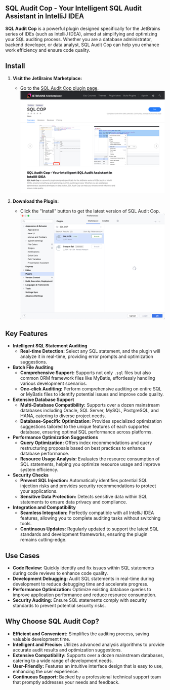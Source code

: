 ## **SQL Audit Cop - Your Intelligent SQL Audit Assistant in IntelliJ IDEA**

**SQL Audit Cop** is a powerful plugin designed specifically for the JetBrains series of IDEs (such as IntelliJ IDEA), aimed at simplifying and optimizing your SQL auditing process. Whether you are a database administrator, backend developer, or data analyst, SQL Audit Cop can help you enhance work efficiency and ensure code quality.

## Install

1. **Visit the JetBrains Marketplace:**
   - Go to the [SQL Audit Cop plugin page](https://plugins.jetbrains.com/plugin/25538-sql-cop).
   ![JetBrains Marketplace Page Screenshot](assets/market-screenshot1.png)

2. **Download the Plugin:**
   - Click the "Install" button to get the latest version of SQL Audit Cop.
   ![Download Button Screenshot](assets/market-screenshot2.png)

## Key Features

* **Intelligent SQL Statement Auditing**
    * **Real-time Detection:** Select any SQL statement, and the plugin will analyze it in real-time, providing error prompts and optimization suggestions.
* **Batch File Auditing**
    * **Comprehensive Support:** Supports not only `.sql` files but also common ORM framework files like MyBatis, effortlessly handling various development scenarios.
    * **One-click Auditing:** Perform comprehensive auditing on entire SQL or MyBatis files to identify potential issues and improve code quality.
* **Extensive Database Support**
    * **Multi-Database Compatibility:** Supports over a dozen mainstream databases including Oracle, SQL Server, MySQL, PostgreSQL, and HANA, catering to diverse project needs.
    * **Database-Specific Optimization:** Provides specialized optimization suggestions tailored to the unique features of each supported database, ensuring optimal SQL performance across platforms.
* **Performance Optimization Suggestions**
    * **Query Optimization:** Offers index recommendations and query restructuring proposals based on best practices to enhance database performance.
    * **Resource Usage Analysis:** Evaluates the resource consumption of SQL statements, helping you optimize resource usage and improve system efficiency.
* **Security Checks**
    * **Prevent SQL Injection:** Automatically identifies potential SQL injection risks and provides security recommendations to protect your applications.
    * **Sensitive Data Protection:** Detects sensitive data within SQL statements to ensure data privacy and compliance.
* **Integration and Compatibility**
    * **Seamless Integration:** Perfectly compatible with all IntelliJ IDEA features, allowing you to complete auditing tasks without switching tools.
    * **Continuous Updates:** Regularly updated to support the latest SQL standards and development frameworks, ensuring the plugin remains cutting-edge.


## Use Cases

* **Code Review:** Quickly identify and fix issues within SQL statements during code reviews to enhance code quality.
* **Development Debugging:** Audit SQL statements in real-time during development to reduce debugging time and accelerate progress.
* **Performance Optimization:** Optimize existing database queries to improve application performance and reduce resource consumption.
* **Security Auditing:** Ensure SQL statements comply with security standards to prevent potential security risks.

## Why Choose SQL Audit Cop?

* **Efficient and Convenient:** Simplifies the auditing process, saving valuable development time.
* **Intelligent and Precise:** Utilizes advanced analysis algorithms to provide accurate audit results and optimization suggestions.
* **Extensive Compatibility:** Supports over a dozen mainstream databases, catering to a wide range of development needs.
* **User-Friendly:** Features an intuitive interface design that is easy to use, enhancing the user experience.
* **Continuous Support:** Backed by a professional technical support team that promptly addresses your needs and feedback.
